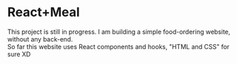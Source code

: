 # React+Meal 

This project is still in progress. I am building a simple food-ordering website, without any back-end. <br/>
So far this website uses React components and hooks, "HTML and CSS" for sure XD
